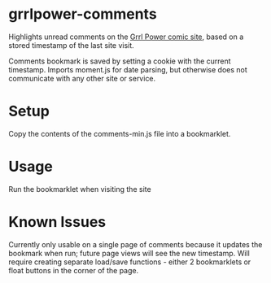 # grrlpower-comments
Highlights unread comments on the [Grrl Power comic site](grrlpowercomic.com), based on a stored timestamp of the last site visit.

Comments bookmark is saved by setting a cookie with the current timestamp. Imports moment.js for date parsing, but otherwise does not communicate with any other site or service.

# Setup
Copy the contents of the comments-min.js file into a bookmarklet.

# Usage
Run the bookmarklet when visiting the site

# Known Issues
Currently only usable on a single page of comments because it updates the bookmark when run; future page views will see the new timestamp. Will require creating separate load/save functions - either 2 bookmarklets or float buttons in the corner of the page.
